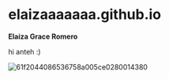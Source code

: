 # elaizaaaaaaa.github.io
**Elaiza Grace Romero** 

hi anteh :)

![61f2044086536758a005ce0280014380](https://user-images.githubusercontent.com/122418901/212210792-a6ba0484-7766-4ac5-b6e3-08aa7555f900.jpg)
